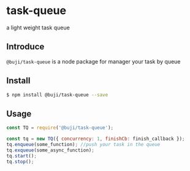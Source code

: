 # task-queue

a light weight task queue

## Introduce

`@buji/task-queue` is a node package for manager your task by queue

## Install

```bash
$ npm install @buji/task-queue --save
```

## Usage

```js
const TQ = require('@buji/task-queue');

const tq = new TQ({ concurrency: 1, finishCb: finish_callback });
tq.enqueue(some_function); //push your task in the queue
tq.exqueue(some_async_function);
tq.start();
tq.stop();
```
